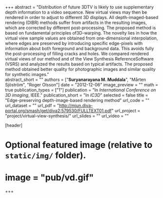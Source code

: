+++
abstract = "Distribution of future 3DTV is likely to use supplementary depth information to a video sequence. New virtual views may then be rendered in order to adjust to different 3D displays. All depth-imaged-based rendering (DIBR) methods suffer from artifacts in the resulting images, which are corrected by different post-processing. The proposed method is based on fundamental principles of3D-warping. The novelty lies in how the virtual view sample values are obtained from one-dimensional interpolation, where edges are preserved by introducing specific edge-pixels with information about both foreground and background data. This avoids fully the post-processing of filling cracks and holes. We compared rendered virtual views of our method and of the View Synthesis ReferenceSoftware (VSRS) and analyzed the results based on typical artifacts. The proposed method obtained better quality for photographic images and similar quality for synthetic images."   
abstract_short = ""
authors = ["**Suryanarayana M. Muddala**", "Mårten Sjöström", "Roger Olsson"]
date = "2012-12-06"
image_preview = ""
math = true
publication_types = ["1"]
publication = "In *International Conference on 3D imaging*, IEEE."
publication_short = "In *IC3D*"
selected = false
title = "Edge-preserving depth-image-based rendering method"
url_code = ""
url_dataset = ""
url_pdf = "http://miun.diva-portal.org/smash/get/diva2:579530/FULLTEXT01.pdf"
url_project = "project/virtual-view-synthesis/"
url_slides = ""
url_video = ""


[header]
# Optional featured image (relative to `static/img/` folder).
# image = "pub/vd.gif"
+++
